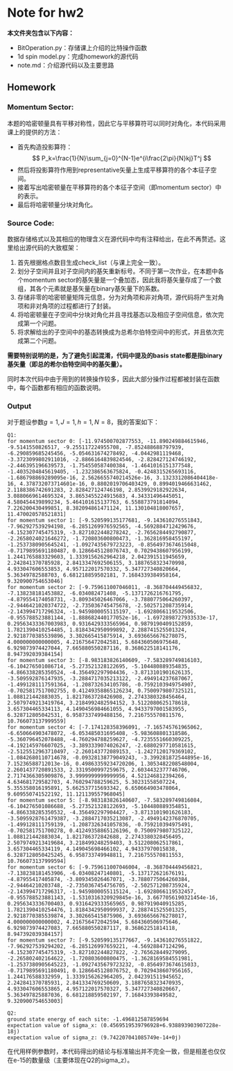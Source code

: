 # Note for hw2

**本文件夹包含以下内容：**

- BitOperation.py：存储课上介绍的比特操作函数
- 1d spin model.py：完成homework的源代码
- note.md：介绍源代码以及主要思路

## Homework

### Momentum Sector:

本题的哈密顿量具有平移对称性，因此它与平移算符可以同时对角化，本代码采用课上的提供的方法：
- 首先构造投影算符：
$$
P_k=\frac{1}{N}\sum_{j=0}^{N-1}e^{i\frac{2\pi}{N}kj}T^j
$$
- 然后将投影算符作用到representative矢量上生成平移算符的各个本征子空间。
- 接着写出哈密顿量在平移算符的各个本征子空间（即momentum sector）中的表示。
- 最后将哈密顿量分块对角化。

### Source Code:

数据存储格式以及其相应的物理含义在源代码中均有注释给出，在此不再赘述。这里给出源代码的大致框架：

1. 首先根据格点数目生成check_list（与课上完全一致）。
2. 划分子空间并且对子空间内的基矢重新标号。不同于第一次作业，在本题中各个momentum sector的基矢量是一个叠加态，因此我将基矢量存成了一个数组，其各个元素就是基矢量在binary基矢量下的系数。
3. 存储非零的哈密顿量矩阵元信息，分为对角项和非对角项，源代码将产生对角项和非对角项的过程都进行了封装。
4. 将哈密顿量在子空间中分块对角化并且寻找基态以及相应子空间信息，依次完成第一个问题。
5. 将求解给出的子空间中的基态转换成为总希尔伯特空间中的形式，并且依次完成第二个问题。

**需要特别说明的是，为了避免引起混淆，代码中提及的basis state都是指binary基矢量（即总的希尔伯特空间中的基矢量）。**

同时本次代码中由于用到的转换操作较多，因此大部分操作过程都被封装在函数中，每个函数都有相应的函数说明。

### Output

对于题设参数$g=1,J=1,h=1,N=8$，我的答案如下：

```
Q1:
for momentum sector 0: [-11.974500702877553, -11.890249884615946, -9.5141550826517, -9.255117224955708, -7.852488688797939, -6.290859685245456, -5.054631674278492, -4.0442981119468, -3.3723099802911016, -2.8866164839824546, -2.828427124746192, -2.446395196639573, -1.754550587400384, -1.4641016151377548, -1.4035204845619405, -1.232386563675824, -0.4248315265693116, -1.686798869289095e-16, 2.5626655740214526e-16, 3.1323312086404418e-16, 4.378732073714601e-16, 0.8802019706403429, 0.8994019466631462, 2.1188386742691283, 2.828427124746198, 2.8539929182922634, 3.0880669614695324, 3.8653455224915683, 4.34331496445051, 4.580454439899234, 5.464101615137763, 6.558873791814094, 7.226200430499851, 8.382094861471124, 11.130104818007657, 11.470020578521831]
for momentum sector 1: [-9.520599135177681, -9.143610276551843, -7.962927539294198, -6.2851269976592565, -4.5692884712429676, -4.152307745475319, -3.8271022448278242, -2.7656284492790877, -2.2658024021646272, -1.720803600800473, -1.362816958455197, -1.2537380905645241, -1.0927435679723223, -0.8564973674615048, -0.7179895691180487, 0.1286645128076743, 0.7029438607956199, 1.2441765883329603, 1.3339156262964218, 2.042391511945659, 2.242841370785928, 2.8413347692506155, 3.1887658323470998, 4.933047606553853, 4.957122017570332, 5.347727340820664, 5.36349782588703, 6.681218859502181, 7.1684339384958164, 9.320900754653046]
for momentum sector 2: [-9.759611007046011, -8.368704449456832, -7.138238181453882, -6.034082471408, -5.1371726216761795, -4.879554174058731, -3.809345026467066, -3.7880775064260397, -2.9446421020374722, -2.735036745475678, -2.502571208735914, -2.143994717296324, -1.9459800055115197, -1.6928066119532506, -0.955788523881144, -1.888682440177052e-16, -1.6972898727933533e-17, 0.29563433367003983, 0.9316429333565964, 0.9879190409152859, 1.7821390410254485, 1.8184342950999892, 2.288741525501324, 2.9218770385539896, 3.302665415875914, 3.6936656676278075, 4.000000000000005, 4.216756472042581, 5.684360506975648, 6.929873974427044, 7.665880550287116, 8.368622518141176, 8.947392039384154]
for momentum sector 3: [-8.983183826140609, -7.583289749816103, -6.104276501086714, -5.273521328122695, -5.104480889354835, -4.866338285350524, -4.356492297904436, -3.8713101901626135, -3.509592876147935, -3.2884717035213122, -2.494914237687067, -1.4991281117591364, -1.208732634105786, -0.7592103949754907, -0.7025817517002755, 0.41249358865126234, 0.7500979807325121, 1.088121442883035, 1.8217863728426908, 2.2743380328456464, 2.5079749213419764, 3.2184992482594152, 3.5122080625178618, 3.657304465334113, 4.1490456984661055, 4.9433797001583955, 6.328712805042531, 6.9587337499488156, 7.216755570811576, 10.766073137999559]
for momentum sector 4: [-7.174128358396091, -7.165745761965062, -6.650664903478072, -6.053485031695408, -5.983608801318586, -5.360796452078488, -4.760294788259627, -4.7235551660309225, -4.192145976607025, -3.3893339074026247, -2.6880297710581615, -2.5125512963710497, -2.260143772089153, -1.2427120179369102, -1.0842680110714678, -0.09328138779049243, -3.399281872544895e-16, 7.15236588712013e-16, 0.49863359234720206, 1.3053482208548004, 2.2601437720891533, 2.3319500997259675, 2.6034432377746706, 2.7174366305909876, 3.9999999999999956, 4.521246812394266, 4.634681729582703, 4.760294788259625, 5.30231558507224, 5.355358016195891, 5.662537715693342, 6.650664903478064, 9.609550741522192, 11.121139557968045]
for momentum sector 5: [-8.983183826140607, -7.583289749816084, -6.104276501086688, -5.273521328122693, -5.104480889354851, -4.866338285350532, -4.356492297904427, -3.8713101901626183, -3.5095928761479387, -3.2884717035213087, -2.4949142376870705, -1.499128111759139, -1.2087326341057836, -0.759210394975491, -0.702581751700278, 0.41249358865126196, 0.7500979807325122, 1.088121442883034, 1.821786372842688, 2.2743380328456495, 2.5079749213419684, 3.218499248259403, 3.512208062517861, 3.657304465334119, 4.149045698466102, 4.94337970015838, 6.3287128050425245, 6.958733749948811, 7.216755570811553, 10.766073137999594]
for momentum sector 6: [-9.759611007046004, -8.368704449456821, -7.138238181453906, -6.03408247140801, -5.137172621676191, -4.87955417405874, -3.809345026467071, -3.7880775064260384, -2.94464210203748, -2.7350367454756705, -2.502571208735924, -2.143994717296317, -1.9459800055115124, -1.6928066119532457, -0.955788523881143, -1.5310316320929845e-16, 3.6677056190321454e-16, 0.2956343336700403, 0.9316429333565965, 0.987919040915285, 1.7821390410254476, 1.8184342950999937, 2.288741525501325, 2.9218770385539874, 3.302665415875906, 3.6936656676278017, 4.000000000000002, 4.216756472042594, 5.684360506975646, 6.929873974427083, 7.665880550287117, 8.36862251814118, 8.947392039384157]
for momentum sector 7: [-9.520599135177667, -9.143610276551822, -7.962927539294202, -6.285126997659221, -4.56928847124296, -4.152307745475319, -3.827102244827822, -2.765628449279095, -2.265802402164622, -1.720803600800475, -1.3628169584551981, -1.2537380905645223, -1.0927435679723232, -0.8564973674615033, -0.7179895691180491, 0.1286645128076752, 0.7029438607956165, 1.244176588332959, 1.3339156262964205, 2.042391511945652, 2.242841370785931, 2.841334769250609, 3.1887658323470935, 4.933047606553865, 4.957122017570327, 5.347727340820667, 5.363497825887036, 6.681218859502197, 7.16843393849582, 9.320900754653003]
```
```
Q2:
ground state energy of each site: -1.496812587859694
expectation value of sigma_x: (0.4569519539796928+6.938893903907228e-18j)
expectation value of sigma_z: (9.742207041085749e-14+0j)
```

在代用样例参数时，本代码得出的结论与标准输出并不完全一致，但是相差也仅仅在e-15的数量级（主要体现在Q2的sigma_z）。